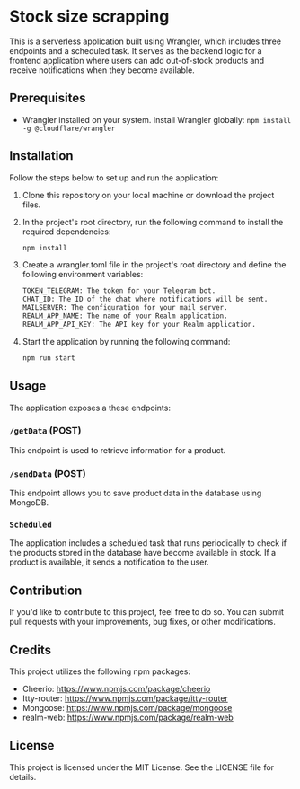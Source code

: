 # Stock size scrapping

This is a serverless application built using Wrangler, which includes three endpoints and a scheduled task. It serves as the backend logic for a frontend application where users can add out-of-stock products and receive notifications when they become available.

## Prerequisites

- Wrangler installed on your system. Install Wrangler globally: `npm install -g @cloudflare/wrangler`

## Installation

Follow the steps below to set up and run the application:

1. Clone this repository on your local machine or download the project files.

2. In the project's root directory, run the following command to install the required dependencies:

   ```bash
   npm install
   ```

3. Create a wrangler.toml file in the project's root directory and define the following environment variables:

   ```bash
   TOKEN_TELEGRAM: The token for your Telegram bot.
   CHAT_ID: The ID of the chat where notifications will be sent.
   MAILSERVER: The configuration for your mail server.
   REALM_APP_NAME: The name of your Realm application.
   REALM_APP_API_KEY: The API key for your Realm application.
   ```

4. Start the application by running the following command:

   ```bash
   npm run start
   ```

## Usage

The application exposes a these endpoints:

### `/getData` (POST)

This endpoint is used to retrieve information for a product.

### `/sendData` (POST)

This endpoint allows you to save product data in the database using MongoDB.

### `Scheduled`

The application includes a scheduled task that runs periodically to check if the products stored in the database have become available in stock. If a product is available, it sends a notification to the user.

## Contribution

If you'd like to contribute to this project, feel free to do so. You can submit pull requests with your improvements, bug fixes, or other modifications.

## Credits

This project utilizes the following npm packages:

- Cheerio: https://www.npmjs.com/package/cheerio
- Itty-router: https://www.npmjs.com/package/itty-router
- Mongoose: https://www.npmjs.com/package/mongoose
- realm-web: https://www.npmjs.com/package/realm-web

## License

This project is licensed under the MIT License. See the LICENSE file for details.
